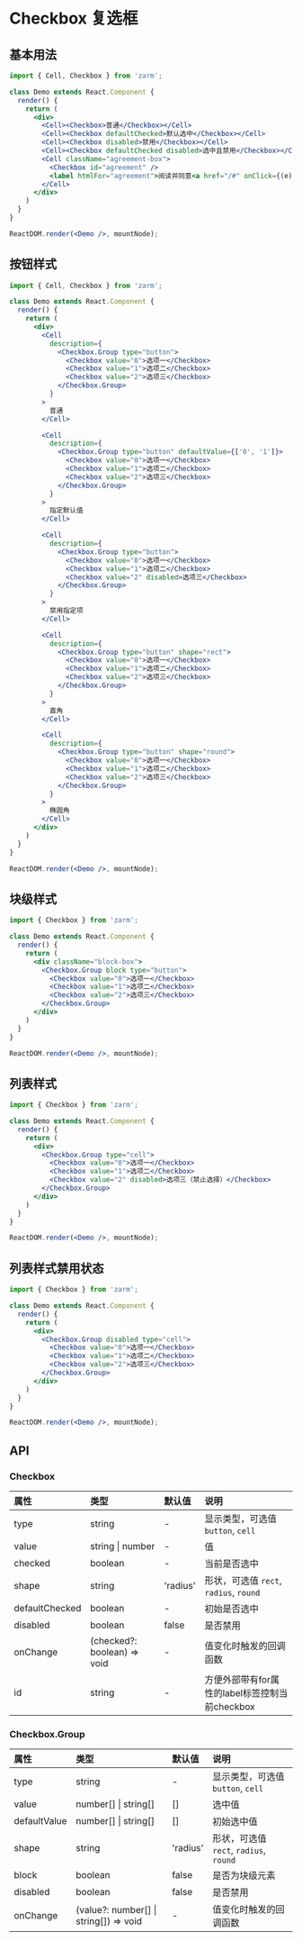 # Checkbox 复选框



## 基本用法
```jsx
import { Cell, Checkbox } from 'zarm';

class Demo extends React.Component {
  render() {
    return (
      <div>
        <Cell><Checkbox>普通</Checkbox></Cell>
        <Cell><Checkbox defaultChecked>默认选中</Checkbox></Cell>
        <Cell><Checkbox disabled>禁用</Checkbox></Cell>
        <Cell><Checkbox defaultChecked disabled>选中且禁用</Checkbox></Cell>
        <Cell className="agreement-box">
          <Checkbox id="agreement" />
          <label htmlFor="agreement">阅读并同意<a href="/#" onClick={(e) => { e.preventDefault(); alert('agree it'); }}>《XXX条款》</a>中的相关规定</label>
        </Cell>
      </div>
    )
  }
}

ReactDOM.render(<Demo />, mountNode);
```



## 按钮样式
```jsx
import { Cell, Checkbox } from 'zarm';

class Demo extends React.Component {
  render() {
    return (
      <div>
        <Cell
          description={
            <Checkbox.Group type="button">
              <Checkbox value="0">选项一</Checkbox>
              <Checkbox value="1">选项二</Checkbox>
              <Checkbox value="2">选项三</Checkbox>
            </Checkbox.Group>
          }
        >
          普通
        </Cell>

        <Cell
          description={
            <Checkbox.Group type="button" defaultValue={['0', '1']}>
              <Checkbox value="0">选项一</Checkbox>
              <Checkbox value="1">选项二</Checkbox>
              <Checkbox value="2">选项三</Checkbox>
            </Checkbox.Group>
          }
        >
          指定默认值
        </Cell>

        <Cell
          description={
            <Checkbox.Group type="button">
              <Checkbox value="0">选项一</Checkbox>
              <Checkbox value="1">选项二</Checkbox>
              <Checkbox value="2" disabled>选项三</Checkbox>
            </Checkbox.Group>
          }
        >
          禁用指定项
        </Cell>

        <Cell
          description={
            <Checkbox.Group type="button" shape="rect">
              <Checkbox value="0">选项一</Checkbox>
              <Checkbox value="1">选项二</Checkbox>
              <Checkbox value="2">选项三</Checkbox>
            </Checkbox.Group>
          }
        >
          直角
        </Cell>

        <Cell
          description={
            <Checkbox.Group type="button" shape="round">
              <Checkbox value="0">选项一</Checkbox>
              <Checkbox value="1">选项二</Checkbox>
              <Checkbox value="2">选项三</Checkbox>
            </Checkbox.Group>
          }
        >
          椭圆角
        </Cell>
      </div>
    )
  }
}

ReactDOM.render(<Demo />, mountNode);
```



## 块级样式
```jsx
import { Checkbox } from 'zarm';

class Demo extends React.Component {
  render() {
    return (
      <div className="block-box">
        <Checkbox.Group block type="button">
          <Checkbox value="0">选项一</Checkbox>
          <Checkbox value="1">选项二</Checkbox>
          <Checkbox value="2">选项三</Checkbox>
        </Checkbox.Group>
      </div>
    )
  }
}

ReactDOM.render(<Demo />, mountNode);
```



## 列表样式
```jsx
import { Checkbox } from 'zarm';

class Demo extends React.Component {
  render() {
    return (
      <div>
        <Checkbox.Group type="cell">
          <Checkbox value="0">选项一</Checkbox>
          <Checkbox value="1">选项二</Checkbox>
          <Checkbox value="2" disabled>选项三（禁止选择）</Checkbox>
        </Checkbox.Group>
      </div>
    )
  }
}

ReactDOM.render(<Demo />, mountNode);
```



## 列表样式禁用状态
```jsx
import { Checkbox } from 'zarm';

class Demo extends React.Component {
  render() {
    return (
      <div>
        <Checkbox.Group disabled type="cell">
          <Checkbox value="0">选项一</Checkbox>
          <Checkbox value="1">选项二</Checkbox>
          <Checkbox value="2">选项三</Checkbox>
        </Checkbox.Group>
      </div>
    )
  }
}

ReactDOM.render(<Demo />, mountNode);
```



## API

### Checkbox
| 属性 | 类型 | 默认值 | 说明 |
| :--- | :--- | :--- | :--- |
| type | string | - | 显示类型，可选值 `button`, `cell` |
| value | string &#124; number | - | 值 |
| checked | boolean | - | 当前是否选中 |
| shape | string | 'radius' | 形状，可选值 `rect`, `radius`, `round` | 
| defaultChecked | boolean | - | 初始是否选中 |
| disabled | boolean | false | 是否禁用 |
| onChange | (checked?: boolean) => void | - | 值变化时触发的回调函数 |
| id | string | - | 方便外部带有for属性的label标签控制当前checkbox |

### Checkbox.Group
| 属性 | 类型 | 默认值 | 说明 |
| :--- | :--- | :--- | :--- |
| type | string | - | 显示类型，可选值 `button`, `cell` |
| value | number[] \| string[] | [] | 选中值 |
| defaultValue | number[] \| string[] | [] | 初始选中值 |
| shape | string | 'radius' | 形状，可选值 `rect`, `radius`, `round` | 
| block | boolean | false | 是否为块级元素 |
| disabled | boolean | false | 是否禁用 |
| onChange | (value?: number[] \| string[]) => void | - | 值变化时触发的回调函数 |
